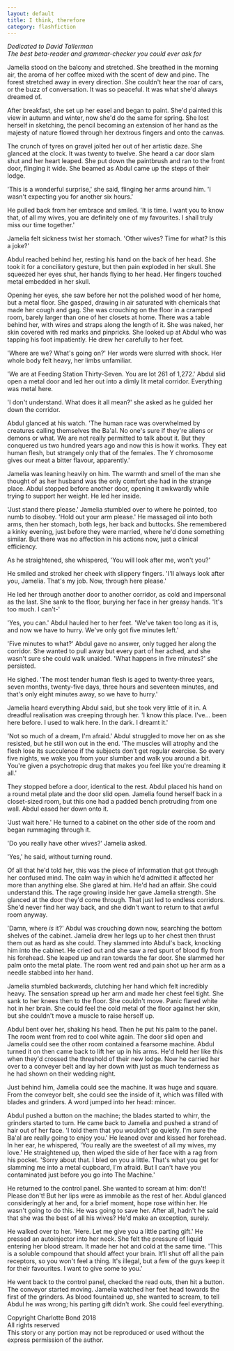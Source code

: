 ```yaml
---
layout: default
title: I think, therefore
category: flashfiction
---
```


*Dedicated to David Tallerman  
The best beta-reader and grammar-checker you could ever ask for*

Jamelia stood on the balcony and stretched. She breathed in the morning air, the aroma of her coffee mixed with the scent of dew and pine. The forest stretched away in every direction. She couldn't hear the roar of cars, or the buzz of conversation. It was so peaceful. It was what she'd always dreamed of.

After breakfast, she set up her easel and began to paint. She'd painted this view in autumn and winter, now she'd do the same for spring. She lost herself in sketching, the pencil becoming an extension of her hand as the majesty of nature flowed through her dextrous fingers and onto the canvas.

The crunch of tyres on gravel jolted her out of her artistic daze. She glanced at the clock. It was twenty to twelve. She heard a car door slam shut and her heart leaped. She put down the paintbrush and ran to the front door, flinging it wide. She beamed as Abdul came up the steps of their lodge. 

'This is a wonderful surprise,' she said, flinging her arms around him. 'I wasn't expecting you for another six hours.'

He pulled back from her embrace and smiled. 'It is time. I want you to know that, of all my wives, you are definitely one of my favourites. I shall truly miss our time together.'

Jamelia felt sickness twist her stomach. 'Other wives? Time for what? Is this a joke?'

Abdul reached behind her, resting his hand on the back of her head. She took it for a conciliatory gesture, but then pain exploded in her skull. She squeezed her eyes shut, her hands flying to her head. Her fingers touched metal embedded in her skull. 

Opening her eyes, she saw before her not the polished wood of her home, but a metal floor. She gasped, drawing in air saturated with chemicals that made her cough and gag. She was crouching on the floor in a cramped room, barely larger than one of her closets at home. There was a table behind her, with wires and straps along the length of it. She was naked, her skin covered with red marks and pinpricks. She looked up at Abdul who was tapping his foot impatiently. He drew her carefully to her feet.

'Where are we? What's going on?' Her words were slurred with shock. Her whole body felt heavy, her limbs unfamiliar.

'We are at Feeding Station Thirty-Seven. You are lot 261 of 1,272.' Abdul slid open a metal door and led her out into a dimly lit metal corridor. Everything was metal here. 

'I don't understand. What does it all mean?' she asked as he guided her down the corridor.

Abdul glanced at his watch. 'The human race was overwhelmed by creatures calling themselves the Ba'al. No one's sure if they're aliens or demons or what. We are not really permitted to talk about it. But they conquered us two hundred years ago and now this is how it works. They eat human flesh, but strangely only that of the females. The Y chromosome gives our meat a bitter flavour, apparently.' 

Jamelia was leaning heavily on him. The warmth and smell of the man she thought of as her husband was the only comfort she had in the strange place. Abdul stopped before another door, opening it awkwardly while trying to support her weight. He led her inside. 

'Just stand there please.' Jamelia stumbled over to where he pointed, too numb to disobey. 'Hold out your arm please.' He massaged oil into both arms, then her stomach, both legs, her back and buttocks. She remembered a kinky evening, just before they were married, where he'd done something similar. But there was no affection in his actions now, just a clinical efficiency.

As he straightened, she whispered, 'You will look after me, won't you?'

He smiled and stroked her cheek with slippery fingers. 'I'll always look after you, Jamelia. That's my job. Now, through here please.' 

He led her through another door to another corridor, as cold and impersonal as the last. She sank to the floor, burying her face in her greasy hands. 'It's too much. I can't-'

'Yes, you can.' Abdul hauled her to her feet. 'We've taken too long as it is, and now we have to hurry. We've only got five minutes left.'

'Five minutes to what?' Abdul gave no answer, only tugged her along the corridor. She wanted to pull away but every part of her ached, and she wasn't sure she could walk unaided. 'What happens in five minutes?' she persisted.

He sighed. 'The most tender human flesh is aged to twenty-three years, seven months, twenty-five days, three hours and seventeen minutes, and that's only eight minutes away, so we have to hurry.'

Jamelia heard everything Abdul said, but she took very little of it in. A dreadful realisation was creeping through her. 'I know this place. I've... been here before. I used to walk here. In the dark. I dreamt it.'

'Not so much of a dream, I'm afraid.' Abdul struggled to move her on as she resisted, but he still won out in the end. 'The muscles will atrophy and the flesh lose its succulence if the subjects don't get regular exercise. So every five nights, we wake you from your slumber and walk you around a bit. You're given a psychotropic drug that makes you feel like you're dreaming it all.'

They stopped before a door, identical to the rest. Abdul placed his hand on a round metal plate and the door slid open. Jamelia found herself back in a closet-sized room, but this one had a padded bench protruding from one wall. Abdul eased her down onto it. 

'Just wait here.' He turned to a cabinet on the other side of the room and began rummaging through it.

'Do you really have other wives?' Jamelia asked.

'Yes,' he said, without turning round.

Of all that he'd told her, this was the piece of information that got through her confused mind. The calm way in which he'd admitted it affected her more than anything else. She glared at him. He'd had an affair. She could understand this. The rage growing inside her gave Jamelia strength. She glanced at the door they'd come through. That just led to endless corridors. She'd never find her way back, and she didn't want to return to that awful room anyway.

'Damn, where *is* it?' Abdul was crouching down now, searching the bottom shelves of the cabinet. Jamelia drew her legs up to her chest then thrust them out as hard as she could. They slammed into Abdul's back, knocking him into the cabinet. He cried out and she saw a red spurt of blood fly from his forehead. She leaped up and ran towards the far door. She slammed her palm onto the metal plate. The room went red and pain shot up her arm as a needle stabbed into her hand.

Jamelia stumbled backwards, clutching her hand which felt incredibly heavy. The sensation spread up her arm and made her chest feel tight. She sank to her knees then to the floor. She couldn't move. Panic flared white hot in her brain. She could feel the cold metal of the floor against her skin, but she couldn't move a muscle to raise herself up.

Abdul bent over her, shaking his head. Then he put his palm to the panel. The room went from red to cool white again. The door slid open and Jamelia could see the other room contained a fearsome machine. Abdul turned it on then came back to lift her up in his arms. He'd held her like this when they'd crossed the threshold of their new lodge. Now he carried her over to a conveyer belt and lay her down with just as much tenderness as he had shown on their wedding night.

Just behind him, Jamelia could see the machine. It was huge and square. From the conveyor belt, she could see the inside of it, which was filled with blades and grinders. A word jumped into her head: mincer.

Abdul pushed a button on the machine; the blades started to whirr, the grinders started to turn. He came back to Jamelia and pushed a strand of hair out of her face. 'I told them that you wouldn't go quietly. I'm sure the Ba'al are really going to enjoy you.' He leaned over and kissed her forehead. In her ear, he whispered, 'You really are the sweetest of all my wives, my love.' He straightened up, then wiped the side of her face with a rag from his pocket. 'Sorry about that. I bled on you a little. That's what you get for slamming me into a metal cupboard, I'm afraid. But I can't have you contaminated just before you go into The Machine.' 

He returned to the control panel. She wanted to scream at him: don't! Please don't! But her lips were as immobile as the rest of her. Abdul glanced consideringly at her and, for a brief moment, hope rose within her. He wasn't going to do this. He was going to save her. After all, hadn't he said that she was the best of all his wives? He'd make an exception, surely.

He walked over to her. 'Here. Let me give you a little parting gift.' He pressed an autoinjector into her neck. She felt the pressure of liquid entering her blood stream. It made her hot and cold at the same time. 'This is a soluble compound that should affect your brain. It'll shut off all the pain receptors, so you won't feel a thing. It's illegal, but a few of the guys keep it for their favourites. I want to give some to you.'

He went back to the control panel, checked the read outs, then hit a button. The conveyor started moving. Jamelia watched her feet head towards the first of the grinders. As blood fountained up, she wanted to scream, to tell Abdul he was wrong; his parting gift didn't work. She could feel everything.


<div class="text-right">
Copyright Charlotte Bond 2018<br>
All rights reserved<br>
This story or any portion may not be reproduced or used without the express permission of the author.
</div>